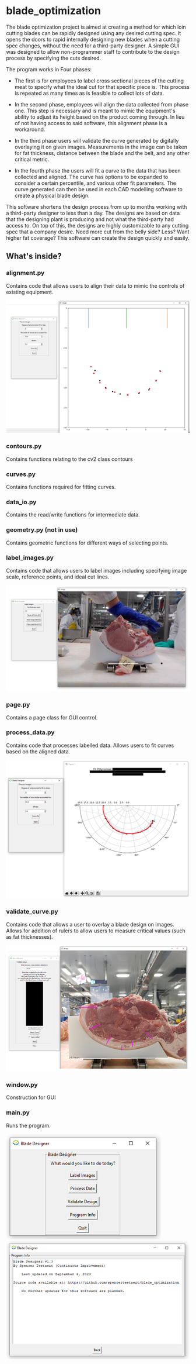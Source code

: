 # blade_optimization

The blade optimization project is aimed at creating a method for which loin cutting blades can be rapidly designed using any desired cutting spec. It opens the doors to rapid internally designing new blades when a cutting spec changes, without the need for a third-party designer. A simple GUI was designed to allow non-programmer staff to contribute to the design process by specifying the cuts desired. 

The program works in Four phases:

* The first is for employees to label cross sectional pieces of the cutting meat to specify what the ideal cut for that specific piece is. This process is repeated as many times as is feasible to collect lots of data. 

* In the second phase, employees will align the data collected from phase one. This step is necessary and is meant to mimic the equipment's ability to adjust its height based on the product coming through. In lieu of not having access to said software, this alignment phase is a workaround. 

* In the third phase users will validate the curve generated by digitally overlaying it on given images. Measurements in the image can be taken for fat thickness, distance between the blade and the belt, and any other critical metric. 

* In the fourth phase the users will fit a curve to the data that has been collected and aligned. The curve has options to be expanded to consider a certain percentile, and various other fit parameters. The curve generated can then be used in each CAD modelling software to create a physical blade design. 

This software shortens the design process from up to months working with a third-party designer to less than a day. The designs are based on data that the designing plant is producing and not what the third-party had access to. On top of this, the designs are highly customizable to any cutting spec that a company desire. Need more cut from the belly side? Less? Want higher fat coverage? This software can create the design quickly and easily. 

## What's inside?
### alignment.py
Contains code that allows users to align their data to mimic the controls of existing equipment. 

![Alignment](/resources/images/Alignment.PNG)

### contours.py
Contains functions relating to the cv2 class contours 

### curves.py
Contains functions required for fitting curves. 

### data_io.py
Contains the read/write functions for intermediate data. 

### geometry.py (not in use) 
Contains geometric functions for different ways of selecting points. 

### label_images.py
Contains code that allows users to label images including specifying image scale, reference points, and ideal cut lines.

![Image Labelling](/resources/images/label_images.PNG)

### page.py
Contains a page class for GUI control. 

### process_data.py
Contains code that processes labelled data. Allows users to fit curves based on the aligned data. 

![Blade Fit](/resources/images/blade_fit.PNG)

### validate_curve.py
Contains code that allows a user to overlay a blade design on images. Allows for addition of rulers to allow users to measure critical values (such as fat thicknesses). 

![Validate Curve](/resources/images/validate_curve.PNG)

### window.py 
Construction for GUI

### main.py 
Runs the program. 

![Home Page](/resources/images/home.PNG) ![Info Page](/resources/images/info.PNG)
